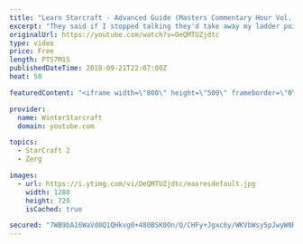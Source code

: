 ```yaml
---
title: "Learn Starcraft - Advanced Guide (Masters Commentary Hour Vol. 1)"
excerpt: "They said if I stopped talking they'd take away my ladder points. Next one I upload will have more terran/toss blame RNGesus."
originalUrl: https://youtube.com/watch?v=OeQMTUZjdtc
type: video
price: Free
length: PT57M1S
publishedDateTime: 2018-09-21T22:07:00Z
heat: 50

featuredContent: "<iframe width=\"800\" height=\"500\" frameborder=\"0\" src=\"https://www.youtube.com/embed/OeQMTUZjdtc\" allow=\"accelerometer; autoplay; encrypted-media; gyroscope; picture-in-picture\" allowfullscreen></iframe>"

provider:
  name: WinterStarcraft
  domain: youtube.com

topics:
  - StarCraft 2
  - Zerg

images:
  - url: https://i.ytimg.com/vi/OeQMTUZjdtc/maxresdefault.jpg
    width: 1280
    height: 720
    isCached: true

secured: "7WB9bA16WaVd0Q1QHkvg0+480BSK0On/Q/CHFy+Jgxc6y/WKVbWsy5pJwyW0Rb95M/lTHfaJSp5BOEdEVRNWALwNWfQn9SxKQyNqDXIOrRvMwG34Zofrfxrsjg9duCaVGeSdXm4PId9onpGUrTv4pnWXgnar/0xZV1gBw7G2kwI5NQrCxpVW7bXA7WXDVx6Xo3pq+1fsf15zTQZM+lORC3tabr2QPCK7Ax0sFhHXYgv+92csahFo9SRVPe/MEnsy/v7Hw69y2vUJ/QzZD16Z9CEdoQSG2JXOMmaTlu/FUubzH8TsKtzpDCl/Of60k4JLbbYNKyD2mYmLRmwqnNdNsbhtFhjqF/NgFj18K9A3xBcIOZGvmNQYMKDzgp5lgPQoI7Zt8F/mAQ6utwy/SFcGgVVqbEFsuHlpjAnouONTNWU=;aXYXdOCUVIX0UsHvi6OIZA=="
---
```


